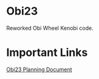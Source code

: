 # Obi23
Reworked Obi Wheel Kenobi code.

# Important Links
[Obi23 Planning Document](https://docs.google.com/document/d/1TCYSNcAvgIyayosmnDst6Y8Cpz7xOwil6iTlreU9qYQ/edit?usp=sharing)
